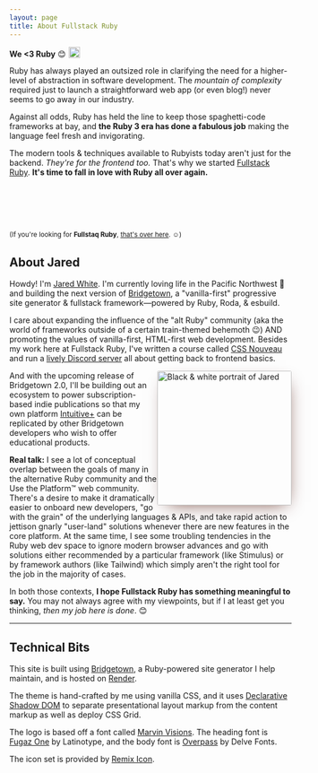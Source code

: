 ```yaml
---
layout: page
title: About Fullstack Ruby
---
```


**We <3 Ruby** 😊 <img src="/images/ruby.svg" width="20" style="vertical-align: -0.15em;margin-left: 0.1em" />

Ruby has always played an outsized role in clarifying the need for a higher-level of abstraction in software development. The _mountain of complexity_ required just to launch a straightforward web app (or even blog!) never seems to go away in our industry.

Against all odds, Ruby has held the line to keep those spaghetti-code frameworks at bay, and **the Ruby 3 era has done a fabulous job** making the language feel fresh and invigorating.

The modern tools & techniques available to Rubyists today aren't just for the backend. _They're for the frontend too._ That's why we started [Fullstack Ruby](/). **It's time to fall in love with Ruby all over again.**

<p style="margin-top:6rem">
  <small>(If you're looking for <strong>Fullstaq Ruby</strong>, <a href="https://fullstaqruby.org">that's over here</a>. ☺️)</small>
</p>


## About Jared 

Howdy! I'm [Jared White](https://jaredwhite.com). I'm currently loving life in the Pacific Northwest 🌲 and building the next version of [Bridgetown](https://www.bridgetownrb.com), a "vanilla-first" progressive site generator & fullstack framework—powered by Ruby, Roda, & esbuild.

I care about expanding the influence of the "alt Ruby" community (aka the world of frameworks outside of a certain train-themed behemoth 😉) AND promoting the values of vanilla-first, HTML-first web development. Besides my work here at Fullstack Ruby, I've written a course called [CSS Nouveau](https://www.spicyweb.dev/css-nouveau) and run a [lively Discord server](https://www.spicyweb.dev) all about getting back to frontend basics.

<img
  src="https://jaredwhite.com/images/jaredwhite-in-bw.jpg"
  alt="Black & white portrait of Jared"
  style="
    float: right;
    width: clamp(150px, 25vw, 300px);
    border-radius: 3px;
    margin-inline-start: clamp(var(--size-4), 5vw, var(--size-6));
    margin-block-end: var(--size-4);
    box-shadow: 4px 10px 30px -15px rgba(75,15,0,0.85);"
/>And with the upcoming release of Bridgetown 2.0, I'll be building out an ecosystem to power subscription-based indie publications so that my own platform [Intuitive+](https://plus.intuitivefuture.com) can be replicated by other Bridgetown developers who wish to offer educational products.

**Real talk:** I see a lot of conceptual overlap between the goals of many in the alternative Ruby community and the Use the Platform™ web community. There's a desire to make it dramatically easier to onboard new developers, "go with the grain" of the underlying languages & APIs, and take rapid action to jettison gnarly "user-land" solutions whenever there are new features in the core platform. At the same time, I see some troubling tendencies in the Ruby web dev space to ignore modern browser advances and go with solutions either recommended by a particular framework (like Stimulus) or by framework authors (like Tailwind) which simply aren't the right tool for the job in the majority of cases.

In both those contexts, **I hope Fullstack Ruby has something meaningful to say.** You may not always agree with my viewpoints, but if I at least get you thinking, _then my job here is done_. 😊

----

## Technical Bits

This site is built using [Bridgetown](https://www.bridgetownrb.com), a Ruby-powered site generator I help maintain, and is hosted on [Render](https://render.com).

The theme is hand-crafted by me using vanilla CSS, and it uses [Declarative Shadow DOM](https://konnorrogers.com/posts/2023/what-is-declarative-shadow-dom/) to separate presentational layout markup from the content markup as well as deploy CSS Grid.

The logo is based off a font called [Marvin Visions](https://www.readvisions.com/marvin). The heading font is [Fugaz One](https://www.whatfontis.com/Fugaz-One.font) by Latinotype, and the body font is [Overpass](http://overpassfont.org) by Delve Fonts.

The icon set is provided by [Remix Icon](https://remixicon.com).
